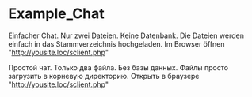 # Example_Chat

Einfacher Chat. Nur zwei Dateien. Keine Datenbank. Die Dateien werden einfach in das Stammverzeichnis hochgeladen. Im Browser öffnen "http://yousite.loc/sclient.php"

Простой чат. Только два файла. Без базы данных. Файлы просто загрузить в корневую директорию. Открыть в браузере "http://yousite.loc/sclient.php"
